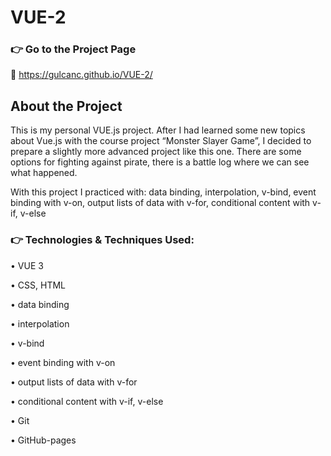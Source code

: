 # VUE-2
### :point_right: Go to the Project Page
📌 https://gulcanc.github.io/VUE-2/

## About the Project
This is my personal VUE.js project. After I had learned some new topics about Vue.js with the course project “Monster Slayer Game”, I decided to prepare a slightly more advanced project like this one. 
There are some options for fighting against pirate, there is a battle log where we can see what happened. 

With this project I practiced with:
data binding,
interpolation,
v-bind,
event binding with v-on,
output lists of data with v-for,
conditional content with v-if, v-else

### :point_right: Technologies & Techniques Used:
•	VUE 3

•	CSS, HTML

•	data binding

•	interpolation

•	v-bind

•	event binding with v-on

•	output lists of data with v-for

•	conditional content with v-if, v-else

•	Git

•	GitHub-pages
